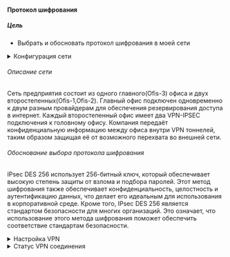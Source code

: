 #### Протокол шифрования

##### Цель
* Выбрать и обосновать протокол шифрования в моей сети


<details>
<summary>Конфигурация сети</summary>

  ![alt-текст](/lab-11/img/map.png)
</summary>
</details>


###### Описание сети
Сеть предприятия состоит из одного главного(Ofis-3) офиса и двух второстепенных(Ofis-1,Ofis-2). Главный офис подключен одновременно к двум разным провайдерам для обеспечения резервирования доступа в интернет.
Каждый второстепенный офис имеет два VPN-IPSEC подключения к головному офису.
Компания передаёт конфиденциальную информацию между офиса внутри VPN тоннелей, таким образом защищая её от возможного перехвата во внешней сети.

###### Обоснование выбора протокола шифрования
IPsec DES 256 использует 256-битный ключ, который обеспечивает высокую степень защиты от взлома и подбора паролей. Этот метод шифрования также обеспечивает конфиденциальность, целостность и аутентификацию данных, что делает его идеальным для использования в корпоративной среде.
Кроме того, IPsec DES 256 является стандартом безопасности для многих организаций. Это означает, что использование этого метода шифрования поможет обеспечить соответствие стандартам безопасности.


<details>
<summary>Настройка VPN</summary>

```
FortiGate-VM64-KVM # show vpn ipsec phase1-interface FGW1
config vpn ipsec phase1-interface
    edit "FGW1"
        set interface "port3"
        set ike-version 2
        set peertype any
        set net-device disable
        set proposal des-sha256
        set dpd disable
        set comments "VPN: FGW1 (Created by VPN wizard)"
        set dhgrp 21 19 14
        set nattraversal disable
        set remote-gw 100.1.101.2
        set psksecret ENC VyFst1aoE2KpsqSR8HHecoz0tCetYziC11Nx/HHHcGQJYSh/h3pH9p/xga3NZnijBeLc0APHvpQwmoCGFV6+GwkQiLA/dfQVrazk/GTJl4ATpCWQj/sM/o7wcNUJoe3HByokMRMg9J4mmAwoJHH8PQlTI8EKoizlkC7oDezgt7A0Vn3DIrlMXBnAusDdnH1fB8GICw==
    next
end

FortiGate-VM64-KVM # show vpn ipsec phase2-interface FGW1
config vpn ipsec phase2-interface
    edit "FGW1"
        set phase1name "FGW1"
        set proposal des-sha256
        set dhgrp 21 19 14
        set comments "VPN: FGW1 (Created by VPN wizard)"
    next
end

```
</summary>
</details>

<details>
<summary>Статус VPN соединения</summary>

```
gateway
  name: 'FGW1'
  local-gateway: 100.3.101.2:0 (static)
  remote-gateway: 100.1.101.2:0 (static)
  dpd-link: on
  mode: ike-v2
  interface: 'port3' (5)
  rx  packets: 2259  bytes: 274212  errors: 0
  tx  packets: 2290  bytes: 144180  errors: 3
  dpd: disabled
  selectors
    name: 'FGW1'
    auto-negotiate: disable
    mode: tunnel
    src: 0:0.0.0.0/0.0.0.0:0
    dst: 0:0.0.0.0/0.0.0.0:0
    SA
      lifetime/rekey: 43200/29005
      mtu: 1446
      tx-esp-seq: 213
      replay: enabled
      qat: 0
      inbound
        spi: 6a4b83ce
        enc:     des  6bbfadfc3cd3a985
        auth: sha256  87e362f28887c6fe16b974a4c019460dd7ce4704f40f004b289fe9718c7185d1
      outbound
        spi: d0942fbb
        enc:     des  35f924f7ce289b8c
        auth: sha256  d8cd3fa126a65e241f16be75830efbb37fd64b91f4084fa493899cb293664b4a
```
</summary>
</details>
